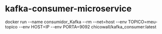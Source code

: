 # kafka-consumer-microservice

docker run --name consumidor_Kafka --rm --net=host --env TOPICO=meu-topico --env HOST=IP --env PORTA=9092 chicowall/kafka_consumer:latest
